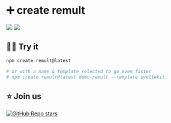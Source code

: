 # ➕ create remult

[![](https://img.shields.io/npm/v/create-remult?color=&logo=npm)](https://www.npmjs.com/package/create-remult)
[![](https://img.shields.io/npm/dm/create-remult?&logo=npm)](https://www.npmjs.com/package/create-remult)

## 🧑‍💻 Try it

```bash
npm create remult@latest

# or with a name & template selected to go even faster
# npm create remult@latest demo-remult --template sveltekit
```

## ⭐️ Join us

[![GitHub Repo stars](https://img.shields.io/github/stars/remult/remult?logo=github&label=remult&color=#4ACC31)](https://github.com/remult/remult)

